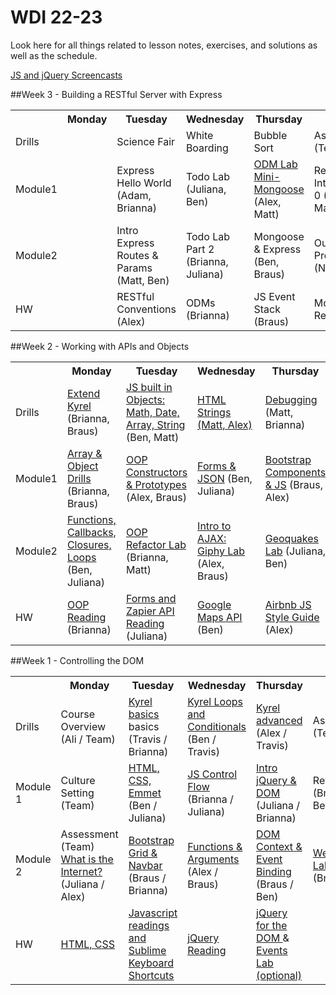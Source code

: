 # WDI 22-23

Look here for all things related to lesson notes, exercises, and solutions as well as the schedule.

[JS and jQuery Screencasts](https://www.youtube.com/playlist?list=PLw1xVKFboueks5UMLogE01mdThRU577oa)

<!-- ##Week 12 -->
<!-- <table>
  <tr>
    <th></th>
    <th>Monday</th>
    <th>Tuesday</th>
    <th>Wednesday</th>
    <th>Thursday</th>r
    <th>Friday</th>
  </tr>
  <tr>
    <td>Drills</td>
    <td>Drill (tbd)</td>
    <td>Drill (tbd)</td>
    <td>Drill (tbd)</td>
    <td>Drill (tbd)</td>
    <td>Review (Team)</td>
  </tr>
  <tr>
    <td>Module1</td>
    <td>Topic (tbd)</td>
    <td>Topic (tbd)</td>
    <td>Topic (tbd)</td>
    <td>Topic (tbd)</td>
    <td>Review (Team)</td>
  </tr>
  <tr>
    <td>Module2</td>
    <td>Topic (tbd)</td>
    <td>Topic (tbd)</td>
    <td>Topic (tbd)</td>
    <td>Topic (tbd)</td>
    <td>Weekend Lab (Team)</td>
  </tr>
  <tr>
    <td>HW</td>
    <td>Reading (tbd)</td>
    <td>Reading (tbd)</td>
    <td>Reading (tbd)</td>
    <td>Reading (tbd)</td>
    <td>LEAVE BLANK</td>
  </tr>
</table> -->

<!-- ##Week 11 -->
<!-- <table>
  <tr>
    <th></th>
    <th>Monday</th>
    <th>Tuesday</th>
    <th>Wednesday</th>
    <th>Thursday</th>
    <th>Friday</th>
  </tr>
  <tr>
    <td>Drills</td>
    <td>Drill (tbd)</td>
    <td>Drill (tbd)</td>
    <td>Drill (tbd)</td>
    <td>Drill (tbd)</td>
    <td>Review (Team)</td>
  </tr>
  <tr>
    <td>Module1</td>
    <td>Topic (tbd)</td>
    <td>Topic (tbd)</td>
    <td>Topic (tbd)</td>
    <td>Topic (tbd)</td>
    <td>Review (Team)</td>
  </tr>
  <tr>
    <td>Module2</td>
    <td>Topic (tbd)</td>
    <td>Topic (tbd)</td>
    <td>Topic (tbd)</td>
    <td>Topic (tbd)</td>
    <td>Weekend Lab (Team)</td>
  </tr>
  <tr>
    <td>HW</td>
    <td>Reading (tbd)</td>
    <td>Reading (tbd)</td>
    <td>Reading (tbd)</td>
    <td>Reading (tbd)</td>
    <td>LEAVE BLANK</td>
  </tr>
</table> -->

<!-- ##Week 10 -->
<!-- <table>
  <tr>
    <th></th>
    <th>Monday</th>
    <th>Tuesday</th>
    <th>Wednesday</th>
    <th>Thursday</th>
    <th>Friday</th>
  </tr>
  <tr>
    <td>Drills</td>
    <td>Drill (tbd)</td>
    <td>Drill (tbd)</td>
    <td>Drill (tbd)</td>
    <td>Drill (tbd)</td>
    <td>Review (Team)</td>
  </tr>
  <tr>
    <td>Module1</td>
    <td>Topic (tbd)</td>
    <td>Topic (tbd)</td>
    <td>Topic (tbd)</td>
    <td>Topic (tbd)</td>
    <td>Review (Team)</td>
  </tr>
  <tr>
    <td>Module2</td>
    <td>Topic (tbd)</td>
    <td>Topic (tbd)</td>
    <td>Topic (tbd)</td>
    <td>Topic (tbd)</td>
    <td>Weekend Lab (Team)</td>
  </tr>
  <tr>
    <td>HW</td>
    <td>Reading (tbd)</td>
    <td>Reading (tbd)</td>
    <td>Reading (tbd)</td>
    <td>Reading (tbd)</td>
    <td>LEAVE BLANK</td>
  </tr>
</table> -->

<!-- ##Week 9 -->
<!-- <table>
  <tr>
    <th></th>
    <th>Monday</th>
    <th>Tuesday</th>
    <th>Wednesday</th>
    <th>Thursday</th>
    <th>Friday</th>
  </tr>
  <tr>
    <td>Drills</td>
    <td>Drill (tbd)</td>
    <td>Drill (tbd)</td>
    <td>Drill (tbd)</td>
    <td>Drill (tbd)</td>
    <td>Review (Team)</td>
  </tr>
  <tr>
    <td>Module1</td>
    <td>Topic (tbd)</td>
    <td>Topic (tbd)</td>
    <td>Topic (tbd)</td>
    <td>Topic (tbd)</td>
    <td>Review (Team)</td>
  </tr>
  <tr>
    <td>Module2</td>
    <td>Topic (tbd)</td>
    <td>Topic (tbd)</td>
    <td>Topic (tbd)</td>
    <td>Topic (tbd)</td>
    <td>Weekend Lab (Team)</td>
  </tr>
  <tr>
    <td>HW</td>
    <td>Reading (tbd)</td>
    <td>Reading (tbd)</td>
    <td>Reading (tbd)</td>
    <td>Reading (tbd)</td>
    <td>LEAVE BLANK</td>
  </tr>
</table> -->

<!-- ##Week 8 -->
<!-- <table>
  <tr>
    <th></th>
    <th>Monday</th>
    <th>Tuesday</th>
    <th>Wednesday</th>
    <th>Thursday</th>
    <th>Friday</th>
  </tr>
  <tr>
    <td>Drills</td>
    <td>Drill (tbd)</td>
    <td>Drill (tbd)</td>
    <td>Drill (tbd)</td>
    <td>Drill (tbd)</td>
    <td>Review (Team)</td>
  </tr>
  <tr>
    <td>Module1</td>
    <td>Topic (tbd)</td>
    <td>Topic (tbd)</td>
    <td>Topic (tbd)</td>
    <td>Topic (tbd)</td>
    <td>Review (Team)</td>
  </tr>
  <tr>
    <td>Module2</td>
    <td>Topic (tbd)</td>
    <td>Topic (tbd)</td>
    <td>Topic (tbd)</td>
    <td>Topic (tbd)</td>
    <td>Weekend Lab (Team)</td>
  </tr>
  <tr>
    <td>HW</td>
    <td>Reading (tbd)</td>
    <td>Reading (tbd)</td>
    <td>Reading (tbd)</td>
    <td>Reading (tbd)</td>
    <td>LEAVE BLANK</td>
  </tr>
</table> -->

<!-- ##Week 7 -->
<!-- <table>
  <tr>
    <th></th>
    <th>Monday</th>
    <th>Tuesday</th>
    <th>Wednesday</th>
    <th>Thursday</th>
    <th>Friday</th>
  </tr>
  <tr>
    <td>Drills</td>
    <td>Drill (tbd)</td>
    <td>Drill (tbd)</td>
    <td>Drill (tbd)</td>
    <td>Drill (tbd)</td>
    <td>Review (Team)</td>
  </tr>
  <tr>
    <td>Module1</td>
    <td>Topic (tbd)</td>
    <td>Topic (tbd)</td>
    <td>Topic (tbd)</td>
    <td>Topic (tbd)</td>
    <td>Review (Team)</td>
  </tr>
  <tr>
    <td>Module2</td>
    <td>Topic (tbd)</td>
    <td>Topic (tbd)</td>
    <td>Topic (tbd)</td>
    <td>Topic (tbd)</td>
    <td>Weekend Lab (Team)</td>
  </tr>
  <tr>
    <td>HW</td>
    <td>Reading (tbd)</td>
    <td>Reading (tbd)</td>
    <td>Reading (tbd)</td>
    <td>Reading (tbd)</td>
    <td>LEAVE BLANK</td>
  </tr>
</table> -->

<!--##Week 7 - Rails-->
<!--<table>-->
<!--  <tr>-->
<!--    <th></th>-->
<!--    <th>Monday</th>-->
<!--    <th>Tuesday</th>-->
<!--    <th>Wednesday</th>-->
<!--    <th>Thursday</th>-->
<!--    <th>Friday</th>-->
<!--  </tr>-->
<!--  <tr>-->
<!--    <td>Drills</td>-->
<!--    <td><a href="https://github.com/sf-wdi-21/csv_challenge">CSV Challenge</a> (Nathan)</td>-->
<!--    <td><a href="https://github.com/sf-wdi-21/csv_challenge">CSV Challenge</a> (Nathan)</td>-->
<!--    <td>SQL Drills (Justin)</td>-->
<!--    <td>SQL Drills (Justin)</td>-->
<!--    <td>Review (Team)</td>-->
<!--  </tr>-->
<!--  <tr>-->
<!--    <td>Module1</td>-->
<!--    <td><a href="week-07/day-01-models-auth/dawn-models">Migrations &amp; Validations</a> (Nathan)</td>-->
<!--    <td><a href="week-07/day-02-sql/dawn-intro-sql">SQL</a> (Justin)</td>-->
<!--    <td>Rails Views (Ilias)</td>-->
<!--    <td>Intro Rspec (Ilias)</td>-->
<!--    <td>Review (Team)</td>-->
<!--  </tr>-->
<!--  <tr>-->
<!--    <td>Module2</td>-->
<!--    <td><a href="week-07/day-01-models-auth/dusk-auth/readme.md">Auth</a> (Ilias)</td>-->
<!--    <td><a href="week-07/day-02-sql/dusk-sql-relationships">Relationships</a> (Justin)</td>-->
<!--    <td>Asset Pipeline Lab (Nathan)</td>-->
<!--    <td>Testing Rails (Nathan / Ilias)</td>-->
<!--    <td>Weekend Lab (Team)</td>-->
<!--  </tr>-->
<!--  <tr>-->
<!--    <td>HW</td>-->
<!--    <td><a href="/week-07/day-02-sql/dawn-intro-sql/README.md">Intro SQL</a> (Justin)</td>-->
<!--    <td>Rails Guides (Ilias)</td>-->
<!--    <td>Rails Guides (Ilias)</td>-->
<!--    <td>Rails Guides (Ilias)</td>-->
<!--    <td></td>-->
<!--  </tr>-->
<!--</table>-->

<!--##Week 6 - Ruby-->

<!--<table>-->
<!--  <tr>-->
<!--    <th></th>-->
<!--    <th>Monday</th>-->
<!--    <th>Tuesday</th>-->
<!--    <th>Wednesday</th>-->
<!--    <th>Thursday</th>-->
<!--    <th>Friday</th>-->
<!--  </tr>-->
<!--  <tr>-->
<!--    <td>Drills</td>-->
<!--    <td><a href="week-06/day-01-review-and-ruby/dawn-review-and-install-fest">Peer Review</a> (All Morning)</td>-->
<!--    <td><a href="/week-06/drills.md">Regex Drills</a> (Justin)</td>-->
<!--    <td><a href="https://github.com/sf-wdi-21/rubyMerge">Ruby Merge</a> (Ilias)</td>-->
<!--    <td><a href="https://github.com/sf-wdi-21/bubble_sort_ruby">Ruby Bubble Sort</a> (Nathan)</td>-->
<!--    <td>AR Review (Nathan)</td>-->
<!--  </tr>-->
<!--  <tr>-->
<!--    <td>Module1</td>-->
<!--    <td><a href="week-06/day-01-review-and-ruby/dawn-review-and-install-fest/installfest.md">Environment Setup </a> (Justin)</td>-->
<!--    <td><a href="https://github.com/sf-wdi-21/ruby_method_drills">Ruby Method Drills</a> (Nathan)</td>-->
<!--    <td><a href="week-06/day-03-ruby-oop/dawn-ruby-oop">Ruby OOP</a> (Ilias / Justin)</td>-->
<!--    <td><a href="week-06/day-04-rails-intro/dawn-first-rails-app/readme.md">Intro Rails Framework</a> (Ilias)</td>-->
<!--    <td><a href="week-06/day-05-rails-review/dawn-rock-n-rails/readme.md">Rock 'n Rails</a> (Ilias)</td>-->
<!--  </tr>-->
<!--  <tr>-->
<!--    <td>Module2</td>-->
<!--    <td><a href= "week-06/day-01-review-and-ruby/dusk-intro-to-ruby">Intro Ruby</a> (Justin)</td>-->
<!--    <td><a href="https://github.com/sf-wdi-21/username_generator">Username Generator Lab</a> w/ Pairing (Nathan)</td>-->
<!--    <td><a href="https://github.com/sf-wdi-21/car-racing-lab">OOP Lab</a> (Justin / Ilias)</td>-->
<!--    <td><a href="https://github.com/sf-wdi-21/hacktive_record">Intro Active Record</a> (Nathan)</td>-->
<!--    <td><a href="https://github.com/sf-wdi-21/bog-app">Bog App</a> (Justin)</td>-->
<!--  </tr>-->
<!--  <tr>-->
<!--    <td>HW</td>-->
<!--    <td><a href="week-06/day-01-review-and-ruby/dusk-intro-to-ruby/reading-ruby-data-types.md">Datatypes</a> and <a href="week-06/day-01-review-and-ruby/dusk-intro-to-ruby/reading-arrays-hashes-blocks.md">more</a>, <a href="https://github.com/sf-wdi-21/ValidIP">IP Lab</a></td>-->
<!--    <td><a href="week-06/day-03-ruby-oop/dawn-ruby-oop/reading-intro-to-classes.md">OOP Reading</a> (Justin)</td>-->
<!--    <td><a href="week-06/day-04-rails-intro/dawn-first-rails-app/reading-intro-rails.md">Rails Intro</a> (Ilias)</td>-->
<!--    <td><a href="week-06/day-05-rails-review/dawn-rock-n-rails/reading-rails-guides.md">Rails Guides</a> & <a href="http://railsforzombies.org/levels/1">Rails for Zombies</a></td>-->
<!--    <td><a href="how-tos/the_rails_checklist.md">Rails Checklist</a></td>-->
<!--  </tr>-->
<!--</table>-->

<!--##Week 5 - Project 1-->

<!-------->
<!-------->

<!--##Week 4 - Users-->

<!--<table>-->
<!--  <tr>-->
<!--    <th></th>-->
<!--    <th>Monday</th>-->
<!--    <th>Tuesday</th>-->
<!--    <th>Wednesday</th>-->
<!--    <th>Thursday</th>-->
<!--    <th>Friday</th>-->
<!--  </tr>-->
<!--  <tr>-->
<!--    <td>Drills</td>-->
<!--    <td><a href="week-04/drills.md">Binary Search </a>(Justin)</td>-->
<!--    <td><a href="week-04/drills.md#day-2---keeping-things-a-secret">Secret Keys </a>(Ilias & Justin)</td>-->
<!--    <td><a href="week-04/drills.md#day---03-bubble-sort">Bubble Sort!</a>(Justin)</td>-->
<!--    <td><a href="week-04/drills.md#day---4--merge-sort">Merge Sort</a></td>-->
<!--    <td>Review (Team)</td>-->
<!--  </tr>-->
<!--  <tr>-->
<!--    <td>Module1</td>-->
<!--    <td><a href="https://github.com/sf-wdi-21/mongo-rel-book-app">Mongo Relationships (Justin)</a></td>-->
<!--    <td><a href="week-04/day-2-cookies-sessions">Cookies</a> (Nathan)</td>-->
<!--    <td><a href="week-04/day-3-auth/dawn-express-auth/readme.md">Authorization: Express Bcrypt</a> (Ilias)</td>-->
<!--    <td><a href="https://github.com/sf-wdi-21/seven_challenges">Seven Challenges Lab</a> (Nathan)</td>-->
<!--    <td>Review (Team)</td>-->
<!--  </tr>-->
<!--  <tr>-->
<!--    <td>Module2</td>-->
<!--    <td><a href="week-04/day-1-mongo-relationships/dusk-referenced-docs">Mongo Relationships</a> (Justin)</td>-->
<!--    <td><a href="https://github.com/sf-wdi-21/express_form_login_cookies_lab">Form Login Lab</a> (Nathan)</td>-->
<!--    <td>Authorization: Express Bcrypt (Ilias)</td>-->
<!--    <td><a href="projects/project_one/README.md">Project One: Intro</a> (Team)</td>-->
<!--    <td>Project One</td>-->
<!--  </tr>-->
<!--  <tr>-->
<!--    <td>HW</td>-->
<!--    <td><a href="week-04/day-2-cookies-sessions/README.md">Cookies</a> (Nathan)</td>-->
<!--    <td><a href="week-04/day-3-auth/readme.md">Auth</a> (Ilias) </td>-->
<!--    <td>No Reading!</td>-->
<!--    <td>Project One</td>-->
<!--    <td></td>-->
<!--  </tr>-->
<!--</table>-->


##Week 3 - Building a RESTful Server with Express
<table>
  <tr>
    <th></th>
    <th>Monday</th>
    <th>Tuesday</th>
    <th>Wednesday</th>
    <th>Thursday</th>
    <th>Friday</th>
  </tr>
  <tr>
    <td>Drills</td>
    <td></td>
    <td>Science Fair</td>
    <td>White Boarding</td>
    <td>Bubble Sort</td>
    <td>Assessment (Team)</td>
  </tr>
  <tr>
    <td>Module1</td>
    <td></td>
    <td>Express Hello World (Adam, Brianna)</td>
    <td>Todo Lab (Juliana, Ben)</td>
    <td><a href="https://github.com/sf-wdi-22-23/modules/tree/d03_odm_lab/w03-intro-backend-with-express"> ODM Lab Mini-Mongoose</a> (Alex, Matt)</td>
    <td>Review & Intro Project 0 (Alex, Matt)</td>
  </tr>
  <tr>
    <td>Module2</td>
    <td></td>
    <td>Intro Express Routes & Params (Matt, Ben)</td>
    <td>Todo Lab Part 2 (Brianna, Juliana)</td>
    <td>Mongoose & Express (Ben, Braus)</td>
    <td>Outcomes Programming (Neda)</td>
  </tr>
  <tr>
    <td>HW</td>
    <td></td>
    <td>RESTful Conventions (Alex)</td>
    <td>ODMs (Brianna)</td>
    <td>JS Event Stack (Braus)</td>
    <td>Mongoose Relationships</td>
  </tr>
</table>



##Week 2 - Working with APIs and Objects
<table>
  <tr>
    <th></th>
    <th>Monday</th>
    <th>Tuesday</th>
    <th>Wednesday</th>
    <th>Thursday</th>
    <th>Friday</th>
  </tr>
  <tr>
    <td>Drills</td>
    <td><a href="https://github.com/sf-wdi-22-23/modules/tree/master/w02-working-with-objects/d1-drills" target="_blank">Extend Kyrel</a> (Brianna, Braus)</td>
    <td><a href="https://github.com/sf-wdi-22-23/modules/tree/master/w02-working-with-objects/d2-drills">JS built in Objects: Math, Date, Array, String</a> (Ben, Matt)</td>
    <td><a href="https://github.com/sf-wdi-22-23/modules/tree/master/w02-working-with-objects/d3-drills">HTML Strings (Matt, Alex)</a></td>
    <td><a href="https://github.com/sf-wdi-22-23/debug-drills" target="_blank">Debugging</a> (Matt, Brianna)</td>
    <td>Assessment (Juliana, Brianna)</td>
  </tr>
  <tr>
    <td>Module1</td>
    <td><a href="https://github.com/sf-wdi-22-23/modules/tree/master/w02-working-with-objects/d1-dawn-arrays-objects" target="_blank">Array & Object Drills</a> (Brianna, Braus)</td>
    <td><a href="https://github.com/sf-wdi-22-23/modules/tree/master/w02-working-with-objects/d2-dawn-OOP">OOP Constructors & Prototypes</a> (Alex, Braus)</td>
    <td><a href="https://github.com/sf-wdi-22-23/modules/tree/master/w02-working-with-objects/d3-dawn-forms">Forms & JSON</a> (Ben, Juliana)</td>
    <td><a href="https://github.com/sf-wdi-22-23/modules/tree/master/w02-working-with-objects/d4-dawn-bootstrap-js" target="_blank">Bootstrap Components & JS</a> (Braus, Alex)</a></td>
    <td>Review (Matt, Brianna) <br> <a href="https://github.com/sf-wdi-22-23/modules/tree/master/w02-working-with-objects/project_zero">Project 0</a> (Alex)</td>
  </tr>
  <tr>
    <td>Module2</td>
    <td><a href="https://github.com/sf-wdi-22-23/modules/tree/master/w02-working-with-objects/d1-dusk-functions">Functions, Callbacks, Closures, Loops</a> (Ben, Juliana)</td>
    <td><a href="https://github.com/sf-wdi-22-23/modules/tree/master/w02-working-with-objects/d2-dusk-oop-refactor-lab">OOP Refactor Lab</a> (Brianna, Matt)</td>
    <td><a href="https://github.com/sf-wdi-22-23/modules/tree/master/w02-working-with-objects/d3-dusk-ajax">Intro to AJAX: Giphy Lab</a> (Alex, Braus)</td>
    <td><a href="https://github.com/sf-wdi-22-23/modules/tree/master/w02-working-with-objects/d4-dusk-geoquakes">Geoquakes Lab</a> (Juliana, Ben)</td>
    <td></td>
  </tr>
  <tr>
    <td>HW</td>
    <td><a href="https://github.com/sf-wdi-22-23/modules/tree/master/w02-working-with-objects/d1-homework" target="_blank">OOP Reading</a> (Brianna)</td>
    <td><a href="https://github.com/sf-wdi-22-23/modules/tree/master/w02-working-with-objects/d2-homework">Forms and Zapier API Reading</a> (Juliana)</td>
    <td><a href="https://github.com/sf-wdi-22-23/modules/tree/master/w02-working-with-objects/d3-homework">Google Maps API</a> (Ben)</td>
    <td><a href="https://github.com/sf-wdi-22-23/modules/tree/master/w02-working-with-objects/d4-homework">Airbnb JS Style Guide</a> (Alex)</td>
    <td>Reading for Monday: <a href="http://code.tutsplus.com/tutorials/http-the-protocol-every-web-developer-must-know-part-1--net-31177">HTTP Basics</a></td>

  </tr>
</table>


##Week 1 - Controlling the DOM
<table>
  <tr>
    <th></th>
    <th>Monday</th>
    <th>Tuesday</th>
    <th>Wednesday</th>
    <th>Thursday</th>
    <th>Friday</th>
  </tr>
  <tr>
    <td>Drills</td>
    <td>Course Overview (Ali / Team)</td>
    <td><a href="https://github.com/sf-wdi-22-23/kyrel" target="_blank">Kyrel basics</a> basics (Travis / Brianna)</td>
    <td><a href="https://github.com/sf-wdi-22-23/kyrel/blob/master/challenges/day2.md" target="_blank">Kyrel Loops and Conditionals</a> (Ben / Travis)</td>
    <td><a href="https://github.com/sf-wdi-22-23/kyrel/blob/master/challenges/day3.md">Kyrel advanced</a> (Alex / Travis)</td>
    <td>Assessment (Team)</td>
  </tr>
  <tr>
    <td>Module 1</td>
    <td>Culture Setting (Team)</td>
    <td><a href="https://github.com/sf-wdi-22-23/modules/tree/master/w01-controlling-the-dom/d2-dawn-html-css" target="_blank">HTML, CSS, Emmet</a> (Ben / Juliana)</td>
    <td><a href="https://github.com/sf-wdi-22-23/modules/tree/master/w01-controlling-the-dom/d3-dawn-control-flow" target="_blank">JS Control Flow</a> (Brianna / Juliana)</td>
    <td><a href="https://github.com/sf-wdi-22-23/modules/tree/master/w01-controlling-the-dom/d4-dawn-intro-jquery">Intro jQuery & DOM</a> (Juliana / Brianna)</td>
    <td>Review (Braus / Ben)</td>
  </tr>
  <tr>
    <td>Module 2</td>
    <td>Assessment (Team) <br><a href="https://github.com/sf-wdi-22-23/modules/tree/master/w01-controlling-the-dom/d1-dusk-the-internet">What is the Internet?</a> (Juliana / Alex)</td>
    <td><a href="https://github.com/sf-wdi-22-23/modules/tree/master/w01-controlling-the-dom/d2-dusk-bootstrap-css">Bootstrap Grid & Navbar</a> (Braus / Brianna)</td>
    <td><a href="https://github.com/sf-wdi-22-23/modules/tree/master/w01-controlling-the-dom/d3_dusk_functions">Functions & Arguments</a> (Alex / Braus)</td>
    <td><a href="https://github.com/sf-wdi-22-23/modules/tree/master/w01-controlling-the-dom/d4_dusk_dom_events">DOM Context & Event Binding</a> (Braus / Ben)</td>
    <td><a href="https://github.com/sf-wdi-22-23/tic-tac-toe" target="_blank">Weekend Lab</a> (Brianna)</td>
  </tr>
  <tr>
    <td>HW</td>
    <td><a href="https://github.com/sf-wdi-22-23/modules/tree/master/w01-controlling-the-dom/d1-homework" target="_blank">HTML, CSS</a></td>
    <td>
      <a href="https://github.com/sf-wdi-22-23/modules/blob/master/w01-controlling-the-dom/d2-homework/README.md">Javascript readings and Sublime Keyboard Shortcuts</a>
    </td>
    <td><a href="https://github.com/sf-wdi-22-23/modules/blob/master/w01-controlling-the-dom/d3-homework/README.md">jQuery Reading</a></td>
    <td><a href="https://github.com/sf-wdi-22-23/modules/blob/master/w01-controlling-the-dom/d4-homework/README.md">jQuery for the DOM </a> & <a href="https://github.com/sf-wdi-22-23/events_lab">Events Lab (optional)</a></td>
    <td></td>
  </tr>
</table>
